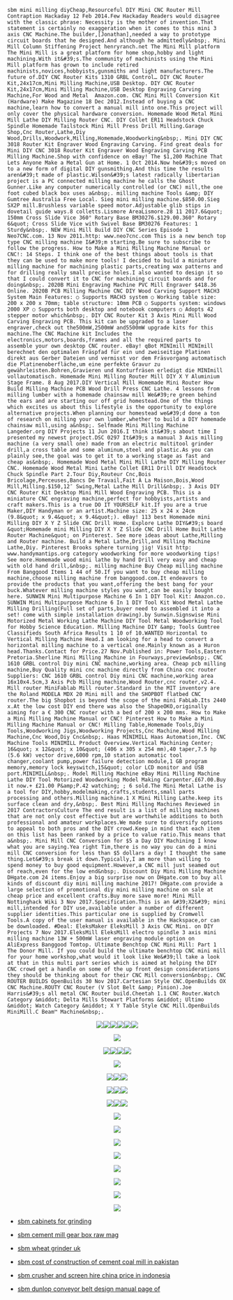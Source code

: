 
```
sbm mini milling diyCheap,Resourceful DIY Mini CNC Router Mill Contraption Hackaday 12 Feb 2014.Few Hackaday Readers would disagree with the classic phrase: Necessity is the mother of invention.That statement is certainly no exaggeration when it comes to this mini 3 axis CNC Machine.The builder,[Jonathan],needed a way to prototype circuit boards that he designed.And although he admittedly&nbsp;. Mini Mill Column Stiffening Project henryranch.net The Mini Mill platform The Mini Mill is a great platform for home shop,hobby and light machining.With it&#39;s.The community of machinists using the Mini Mill platform has grown to include retired machinists,novices,hobbyists,gunsmiths and light manufacturers.The future of.DIY CNC Router Kits 1310 GRBL Control… DIY CNC Router Kit,24x17cm,Mini Milling Machine,USB Desktop. DIY CNC Router Kit,24x17cm,Mini Milling Machine,USB Desktop Engraving Carving Machine,For Wood and Metal  Amazon.com. CNC Mini Mill Conversion Kit (Hardware) Make Magazine 18 Dec 2012.Instead of buying a CNC machine,learn how to convert a manual mill into one.This project will only cover the physical hardware conversion. Homemade Wood Metal Mini Mill Lathe DIY Milling Router CNC. DIY Collet ER11 Headstock Chuck Spindle Homemade Tailstock Mini Mill Press Drill Milling.Garage Shop,Cnc Router,Lathe,Diy Wood,Drills,Woodwork,Milling,Homemade,Woodworking&nbsp;. Mini DIY CNC 3018 Router Kit Engraver Wood Engraving Carving. Find great deals for Mini DIY CNC 3018 Router Kit Engraver Wood Engraving Carving PCB Milling Machine.Shop with confidence on eBay! The $1,200 Machine That Lets Anyone Make a Metal Gun at Home. 1 Oct 2014.Now he&#39;s moved on to a new form of digital DIY gunsmithing.And this time the results aren&#39;t made of plastic.Wilson&#39;s latest radically libertarian project is a PC connected milling machine he calls the Ghost Gunner.Like any computer numerically controlled (or CNC) mill,the one foot cubed black box uses a&nbsp;. milling machine Tools &amp; DIY Gumtree Australia Free Local. Sieg mini milling machine.$850.00.Sieg SX2P mill.Brushless variable speed motor.Adjustable glib stips in dovetail guide ways.8 colletts.Lismore AreaLismore.28 11 2017.6&quot; 150mm Cross Slide Vice 360° Rotary Base BM30276.$129.00.360° Rotary 6&quot; Cross Slide Vice with Swivel Base BM30276 Features: 1 Sturdy&nbsp;. NEW Mini Mill Build DIY CNC Series Episode 1 Neo7CNC.com. 13 Nov 2011.http: www.neo7cnc.com This is a new bench top type CNC milling machine I&#39;m starting.Be sure to subscribe to follow the progress. How to Make a Mini Milling Machine Manual or CNC!: 14 Steps. I think one of the best things about tools is that they can be used to make more tools! I decided to build a miniature milling machine for machining plastic parts,creating wax patterns and for drilling really small precise holes.I also wanted to design it so that I could convert it to CNC for machining circuit boards and for doing&nbsp;. 2020B Mini Engraving Machine PVC Mill Engraver $418.36 Online. 2020B PCB Milling Machine CNC DIY Wood Carving Support MACH3 System Main Features: ○ Supports MACH3 system ○ Working table size: 200 x 200 x 70mm; table structure: 10mm PCB ○ Supports system: windows 2000 XP ○ Supports both desktop and notebook computers ○ Adopts 42 stepper motor which&nbsp;. DIY CNC Router Kit 3 Axis Mini Mill Wood Carving Engraving PCB. This kit can be upgraded to a laser engraver,check out the500mW,2500mW and5500mW upgrade kits for this machine.The CNC Machine kit Includes the electronics,motors,boards,frames and all the required parts to assemble your own desktop CNC router. eBay! qBot MINImill MINImill berechnet den optimalen Fräspfad für ein und zweiseitige Platinen direkt aus Gerber Dateien und vermisst vor dem Fräsvorgang automatisch die Platinenoberfläche,um eine perfekte Gravur zu gewährleisten.Bohren,Gravieren und Konturfräsen erledigt die MINImill vollautomatisch. Homemade Mini Milling Router Mill DIY X Y Aluminium Stage Frame. 8 Aug 2017.DIY Vertical Mill Homemade Mini Router How Build Milling Machine PCB Wood Drill Press CNC Lathe. 4 lessons from milling lumber with a homemade chainsaw mill We&#39;re green behind the ears and are starting our off grid homestead.One of the things which excites us about this lifestyle is the opportunity to explore alternative projects.When planning our homestead we&#39;d done a ton of research on milling your own lumber,whether to build a DIY homemade chainsaw mill,using a&nbsp;. Selfmade Mini Milling Machine Langeder.org DIY Projects 11 Jun 2016.I think it&#39;s about time I presented my newest project.DSC 0297 It&#39;s a manual 3 Axis milling machine (a very small one) made from an electric multitool grinder drill,a cross table and some aluminum,steel and plastic.As you can plainly see,the goal was to get it to a working stage as fast and cheap as&nbsp;. Homemade Wood Metal Mini Mill Lathe DIY Milling Router CNC. Homemade Wood Metal Mini Lathe Collet ER11 Drill DIY Headstock Chuck Spindle Part 2.Tour Diy,Routeur Cnc,Bois Bricolage,Perceuses,Bancs De Travail,Fait À La Maison,Bois,Wood Mill,Milling.$150,12″ Swing,Metal Lathe Mill Drill&nbsp;. 3 Axis DIY CNC Router Kit Desktop Mini Mill Wood Engraving PCB. This is a miniature CNC engraving machine,perfect for hobbyists,artists and craft makers.This is a true DO IT YOURSELF kit.If you are a true Maker,DIY Handyman or an artist.Machine size: 25 x 24 x 24cm (9.8&quot; x 9.4&quot; x 9.4&quot;). eBay! 113 best Homemade mini Milling DIY X Y Z Slide CNC Drill Home. Explore Lathe DIY&#39;s board &quot;Homemade mini Milling DIY X Y Z Slide CNC Drill Home Built Lathe Router Machine&quot; on Pinterest. See more ideas about Lathe,Milling and Router machine. Build a Metal Lathe,Drill,and Milling Machine Lathe,Diy. Pinterest Brooks sphere turning jig! Visit http: www.handymantips.org category woodworking for more woodworking tips! See more.Homemade wood mini lathe by hand Drill very easy and cheap with old hand drill,&nbsp;. milling machine Buy Cheap milling machine From Banggood Items 1 44 of 50.If you want to buy cheap milling machine,choose milling machine from banggood.com.It endeavors to provide the products that you want,offering the best bang for your buck.Whatever milling machine styles you want,can be easily bought here. SUNWIN Mini Multipurpose Machine 6 In 1 DIY Tool Kit: Amazon.co. SUNWIN Mini Multipurpose Machine 6 In 1 DIY Tool Kit Wood Metal Lathe Milling Drilling(Full set of parts,buyer need to assembled it into a set! come with simple installation drawing).by Sunwin.Signswise Mini Motorized Metal Working Lathe Machine DIY Tool Metal Woodworking Tool for Hobby Science Education. Milling Machine DIY &amp; Tools Gumtree Classifieds South Africa Results 1 10 of 10.WANTED Horizontal to Vertical Milling Machine Head.I am looking for a head to convert a horizontal milling machine to a vertical one.Mainly known as a Huron head.Thanks.Contact for Price.27 Nov.Published in: Power Tools,Eastern Pretoria.Sherline Mini Milling Machine in Fourways,preview&nbsp;. CNC 1610 GRBL control Diy mini CNC machine,working area. Cheap pcb milling machine,Buy Quality mini cnc machine directly from China cnc router Suppliers: CNC 1610 GRBL control Diy mini CNC machine,working area 16x10x4.5cm,3 Axis Pcb Milling machine,Wood Router,cnc router,v2.4. Mill router MiniFablab Mill router.Standard in the MIT inventory are the Roland MODELA MDX 20 Mini mill and the SHOPBOT flatbed CNC router.The big Shopbot is beyond the scope of the mini FabLab.Its 2440 x.At the low cost DIY end there was also the ShapeOKO,originally aiming for a € 300 CNC router with a bed of 200 x 200 mms. How to Make a Mini Milling Machine Manual or CNC! Pinterest How to Make a Mini Milling Machine Manual or CNC! Milling Table,Homemade Tools,Diy Tools,Woodworking Jigs,Woodworking Projects,Cnc Machine,Wood Milling Machine,Cnc Wood,Diy Cnc&nbsp;. Haas MINIMILL Haas Automation,Inc. CNC Machine Tools MINIMILL Product Overview.Vertical Machining Center; 16&quot; x 12&quot; x 10&quot; (406 x 305 x 254 mm),40 taper,7.5 hp (5.6 kW) vector drive,6000 rpm,10 station automatic tool changer,coolant pump,power failure detection module,1 GB program memory,memory lock keyswitch,15&quot; color LCD monitor and USB port.MINIMILL&nbsp;. Model Milling Machine eBay Mini Milling Machine Lathe DIY Tool Motorized Woodworking Model Making Carpenter.£67.00.Buy it now.+ £21.00 P&amp;P.42 watching; ; 6 sold.The Mini Metal Lathe is a tool for DIY,hobby,modelmaking,crafts,students,small parts processing and others.Milling machine.1 X Mini Milling Lathe.keep its surface clean and dry,&nbsp;. Best Mini Milling Machines Reviewed in 2017 ContractorsCulture The end result is a list of milling machines that are not only cost effective but are worthwhile additions to both professional and amateur workplaces.We made sure to diversify options to appeal to both pros and the DIY crowd.Keep in mind that each item on this list has been ranked by a price to value ratio.This means that a&nbsp;. Mini Mill CNC Conversion for $5 a Day DIY Machining I know what you are saying.Yea right Tim,there is no way you can do a mini mill CNC conversion for less than $5 dollars a day! I thought the same thing.Let&#39;s break it down.Typically,I am more than willing to spend money to buy good equipment.However,a CNC mill just seamed out of reach,even for the low end&nbsp;. Discount Diy Mini Milling Machine DHgate.com 24 items.Enjoy a big surprise now on DHgate.com to buy all kinds of discount diy mini milling machine 2017! DHgate.com provide a large selection of promotional diy mini milling machine on sale at cheap price and excellent crafts.Buy more save more! Mini Mill Nottinghack Wiki 3 Nov 2017.Specification.This is an &#39;X2&#39; mini mill,intended for DIY use,available under a number of different supplier identities.This particular one is supplied by Cromwell Tools.A copy of the user manual is available in the Hackspace,or can be downloaded. #Deal: EleksMaker EleksMill 3 Axis CNC Mini. on DIY Projects 7 Nov 2017.EleksMill EleksMill electro spindle 3 axis mini milling machine 13W + 500mW laser engraving module option on AliExpress Banggood Tomtop. Ultimate Benchtop CNC Mini Mill: Part 1 The Donor Mill. If you could build the ultimate benchtop CNC mini mill for your home workshop,what would it look like We&#39;ll take a look at that in this multi part series which is aimed at helping the DIY CNC crowd get a handle on some of the up front design considerations they should be thinking about for their CNC Mill conversion&nbsp;. CNC ROUTER BUILDS OpenBuilds 30 Nov 2017.Cartesian Style CNC.OpenBuilds OX CNC Machine.ROUTY CNC Router (V Slot Belt &amp; Pinion).Joe Harris&#39;s all metal CNC Router build.Cheetah 1.1 CNC Router.Watch Category &middot; Delta Mills Stewart Platforms &middot; Ultimo &middot; Watch Category &middot; X Y Table Style CNC Mill.OpenBuilds MiniMill.C Beam™ Machine&nbsp;. 
```

<div align="center">
  
<a rel="nofollow" href="https://m.shibang-china.com?f=github&k=sbm+mini+milling+diy"><img src="https://static.shibang-china.com/en/l.png"></a><img src="https://static.shibang-china.com/en/hw.png"><a rel="nofollow" href="https://m.shibang-china.com/product/?f=github&k=sbm+mini+milling+diy"><img src="https://static.shibang-china.com/en/p.png"></a><a rel="nofollow" href="https://m.shibang-china.com/cases/?f=github&k=sbm+mini+milling+diy"><img src="https://static.shibang-china.com/en/c.png"></a><a rel="nofollow" href="https://m.shibang-china.com/news/?f=github&k=sbm+mini+milling+diy"><img src="https://static.shibang-china.com/en/n.png"></a><a rel="nofollow" href="https://m.shibang-china.com?f=github&k=sbm+mini+milling+diy"><img src="https://static.shibang-china.com/en/m.png"></a>

<a rel="nofollow" href="https://m.shibang-china.com/product/?f=github&k=sbm+mini+milling+diy"><img src="https://static.shibang-china.com/en/b.jpg"></a>
  
<a rel="nofollow" href="https://m.shibang-china.com/solution-aggregate.html?f=github&k=sbm+mini+milling+diy"><img src="https://static.shibang-china.com/en/a.jpg"></a><a rel="nofollow" href="https://m.shibang-china.com/solution-mine.html?f=github&k=sbm+mini+milling+diy"><img src="https://static.shibang-china.com/en/m.jpg"></a><a rel="nofollow" href="https://m.shibang-china.com/solution-mill.html?f=github&k=sbm+mini+milling+diy"><img src="https://static.shibang-china.com/en/g.jpg"></a><a rel="nofollow" href="https://m.shibang-china.com/solution-epc.html?f=github&k=sbm+mini+milling+diy"><img src="https://static.shibang-china.com/en/e.jpg"></a>

<a rel="nofollow" href="https://m.shibang-china.com/product/?f=github&k=sbm+mini+milling+diy"><img src="https://static.shibang-china.com/en/a-p.png"></a>

<a rel="nofollow" href="https://m.shibang-china.com/product/crusher/c6x.html?f=github&k=sbm+mini+milling+diy"><img src="https://static.shibang-china.com/en/j.jpg"></a><a rel="nofollow" href="https://m.shibang-china.com/product/crusher/ci5x.html?f=github&k=sbm+mini+milling+diy"><img src="https://static.shibang-china.com/en/i.jpg"></a><a rel="nofollow" href="https://m.shibang-china.com/product/crusher/hst.html?f=github&k=sbm+mini+milling+diy"><img src="https://static.shibang-china.com/en/c.jpg"></a>

<a rel="nofollow" href="https://m.shibang-china.com/product/mill/mtw.html?f=github&k=sbm+mini+milling+diy"><img src="https://static.shibang-china.com/en/mtw.jpg"></a><a rel="nofollow" href="https://m.shibang-china.com/product/mill/scm.html?f=github&k=sbm+mini+milling+diy"><img src="https://static.shibang-china.com/en/scm.jpg"></a><a rel="nofollow" href="https://m.shibang-china.com/product/mill/lm.html?f=github&k=sbm+mini+milling+diy"><img src="https://static.shibang-china.com/en/lm.jpg"></a>

<a rel="nofollow" href="https://m.shibang-china.com/product/sand/vsi6x.html?f=github&k=sbm+mini+milling+diy"><img src="https://static.shibang-china.com/en/6x.jpg"></a><a rel="nofollow" href="https://m.shibang-china.com/product/sand/vu.html?f=github&k=sbm+mini+milling+diy"><img src="https://static.shibang-china.com/en/vu.jpg"></a><a rel="nofollow" href="https://m.shibang-china.com/product/mobile/klun.html?f=github&k=sbm+mini+milling+diy"><img src="https://static.shibang-china.com/en/k.jpg"></a>

<a rel="nofollow" href="https://m.shibang-china.com/cases/?f=github&k=sbm+mini+milling+diy"><img src="https://static.shibang-china.com/en/case.png"></a>

<a rel="nofollow" href="https://m.shibang-china.com/cases/aggregate/202.html?f=github&k=sbm+mini+milling+diy"><img src="https://static.shibang-china.com/en/c-1.jpg"></a>

<a rel="nofollow" href="https://m.shibang-china.com/cases/aggregate/203.html?f=github&k=sbm+mini+milling+diy"><img src="https://static.shibang-china.com/en/c-2.jpg"></a>

<a rel="nofollow" href="https://m.shibang-china.com/cases/mill/123.html?f=github&k=sbm+mini+milling+diy"><img src="https://static.shibang-china.com/en/c-3.jpg"></a>

<a rel="nofollow" href="https://m.shibang-china.com/contact_us.html?f=github&k=sbm+mini+milling+diy"><img src="https://static.shibang-china.com/en/contact.png"></a>

<a rel="nofollow" href="https://swt.shibang-china.com/?f=github&k=sbm+mini+milling+diy"><img src="https://static.shibang-china.com/en/chat.png"></a>

<a rel="nofollow" href="https://whatsapp.shibangsoft.com/WhatsApp.php?f=github&k=sbm+mini+milling+diy"><img src="https://static.shibang-china.com/en/whatsapp.png"></a>

<a rel="nofollow" href="https://m.shibang-china.com/?f=github&k=sbm+mini+milling+diy"><img src="https://static.shibang-china.com/en/website.png"></a>

</div>


* [sbm cabinets for grinding](sbm%20cabinets%20for%20grinding.md)

* [sbm cement mill gear box raw mag](sbm%20cement%20mill%20gear%20box%20raw%20mag.md)

* [sbm wheat grinder uk](sbm%20wheat%20grinder%20uk.md)

* [sbm cost of construction of cement coal mill in pakistan](sbm%20cost%20of%20construction%20of%20cement%20coal%20mill%20in%20pakistan.md)

* [sbm crusher and screen hire china price in indonesia](sbm%20crusher%20and%20screen%20hire%20china%20price%20in%20indonesia.md)

* [sbm dunlop conveyor belt design manual page of](sbm%20dunlop%20conveyor%20belt%20design%20manual%20page%20of.md)